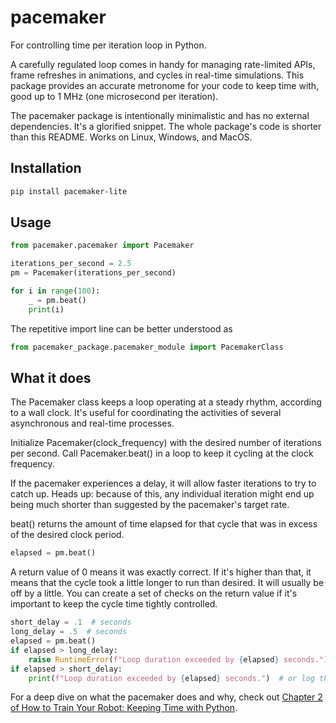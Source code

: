 # pacemaker
For controlling time per iteration loop in Python.

A carefully regulated loop comes in handy for managing rate-limited APIs,
frame refreshes in animations, and cycles in real-time simulations.
This package provides an accurate metronome for your code to keep time with,
good up to 1 MHz (one microsecond per iteration).

The pacemaker package is intentionally minimalistic and has no external dependencies.
It's a glorified snippet. The whole package's code is shorter than this README.
Works on Linux, Windows, and MacOS.

## Installation

```bash
pip install pacemaker-lite
```

## Usage

```python
from pacemaker.pacemaker import Pacemaker

iterations_per_second = 2.5
pm = Pacemaker(iterations_per_second)

for i in range(100):
    _ = pm.beat()
    print(i)
```

The repetitive import line can be better understood as
```python
from pacemaker_package.pacemaker_module import PacemakerClass
```

## What it does

The Pacemaker class keeps a loop operating at a steady rhythm,
according to a wall clock. It's useful for coordinating the activities
of several asynchronous and real-time processes.

Initialize Pacemaker(clock_frequency) with the desired number of iterations per second.
Call Pacemaker.beat() in a loop to keep it cycling
at the clock frequency.

If the pacemaker experiences a delay, it will allow faster iterations to try
to catch up. Heads up: because of this, any individual iteration might end up being much
shorter than suggested by the pacemaker's target rate.


beat() returns the amount of time elapsed for that cycle that was
in excess of the desired clock period.
```python
elapsed = pm.beat()
```
A return value of 0 means it
was exactly correct. If it's higher than that, it means that the
cycle took a little longer to run than desired.
It will usually be off by a little. You can create a
set of checks on the return value if it's important to keep the cycle
time tightly controlled.
```python
short_delay = .1  # seconds
long_delay = .5  # seconds
elapsed = pm.beat()
if elapsed > long_delay:
    raise RuntimeError(f"Loop duration exceeded by {elapsed} seconds.")
if elapsed > short_delay:
    print(f"Loop duration exceeded by {elapsed} seconds.")  # or log this
```

For a deep dive on what the pacemaker does and why, check out
[Chapter 2 of How to Train Your Robot: Keeping Time with Python](https://brandonrohrer.com/httyr2pdf).
